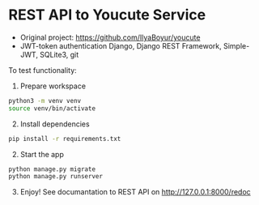 # REST API to Youcute Service
* Original project: https://github.com/IlyaBoyur/youcute
* JWT-token authentication
Django, Django REST Framework, Simple-JWT, SQLite3, git

To test functionality:
1. Prepare workspace
```bash
python3 -m venv venv
source venv/bin/activate
```
2. Install dependencies
```bash
pip install -r requirements.txt
```
2. Start the app
```bash
python manage.py migrate
python manage.py runserver
```
3. Enjoy!
See documantation to REST API on http://127.0.0.1:8000/redoc
